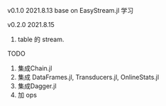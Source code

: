 v0.1.0   2021.8.13
base on EasyStream.jl 
学习

v0.2.0 2021.8.15
1. table 的 stream. 




TODO

1. 集成Chain.jl
2. 集成 DataFrames.jl, Transducers.jl, OnlineStats.jl 
3. 集成Dagger.jl
4. 加 ops

